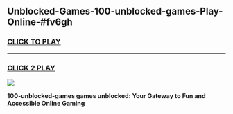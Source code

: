 
## Unblocked-Games-100-unblocked-games-Play-Online-#fv6gh
<h3>
<a href="https://premium.freeplayer.one?title=100-unblocked-games&ref=24F">CLICK TO PLAY</a></h3>
<hr>

<h3>
<a href="https://premium.freeplayer.one?title=100-unblocked-games&ref=24F">CLICK 2 PLAY</a>
  
</h3>

<a href="https://premium.freeplayer.one?title=100-unblocked-games&ref=24F/"><img src="https://clearcache.store/games.png"></a>


**100-unblocked-games games unblocked: Your Gateway to Fun and Accessible Online Gaming**
